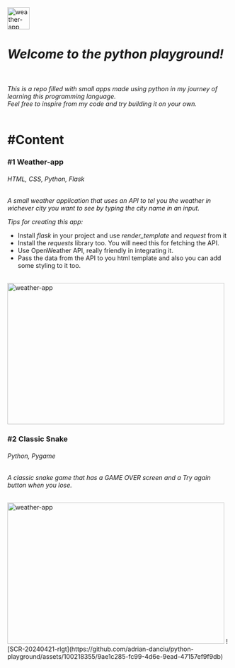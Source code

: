 
<img src="https://github.com/adrian-danciu/python-playground/assets/100218355/0de48440-83cf-4c57-be3c-8fb71031383e" alt='weather-app' style="width: 50px; height: 50px;" />
<br>
<h1><i>Welcome to the python playground!</i></h1>

<br><br>
<i>This is a repo filled with small apps made using python in my journey of learning this programming language. 
<br>
Feel free to inspire from my code and try building it on your own.</i>
<br><br>

<h1>#Content</h1>

<h3>#1 Weather-app</h3>
<h6>HTML, CSS, Python, Flask</h6>
   <p><i>A small weather application that uses an API to tel you the weather in wichever city you want to see by typing the city name in an input.</i></p>
   <p><i> Tips for creating this app:</i></p>
   <ul>
      <li>Install <i>flask</i> in your project and use <i>render_template</i> and <i>request</i> from it</li>
      <li>Install the <i>requests</i> library too. You will need this for fetching the API.</li>
      <li>Use OpenWeather API, really friendly in integrating it.</li>
      <li>Pass the data from the API to you html template and also you can add some styling to it too.</li>
   </ul>
   <br>
     <img src="https://github.com/adrian-danciu/python-playground/assets/100218355/3b255fd0-76e3-4fa0-aaae-fd19b3861c7a" alt='weather-app' style="width: 490px; height: 320px;"/>

<h3>#2 Classic Snake</h3>
<h6>Python, Pygame</h6>
   <p><i>A classic snake game that has a GAME OVER screen and a Try again button when you lose.</i></p>
   
   <br>
     <img src="https://github.com/adrian-danciu/python-playground/assets/100218355/9ae1c285-fc99-4d6e-9ead-47157ef9f9db" alt='weather-app' style="width: 490px; height: 320px;"/>
     ![SCR-20240421-rlgt](https://github.com/adrian-danciu/python-playground/assets/100218355/9ae1c285-fc99-4d6e-9ead-47157ef9f9db)

     
